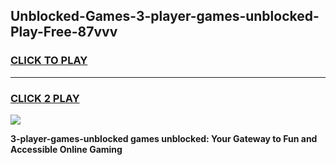 
## Unblocked-Games-3-player-games-unblocked-Play-Free-87vvv
<h3>
<a href="https://premium76.site?title=3-player-games-unblocked&ref=19M">CLICK TO PLAY</a></h3>
<hr>

<h3>
<a href="https://premium76.site?title=3-player-games-unblocked&ref=19M">CLICK 2 PLAY</a>
  
</h3>

<a href="https://premium76.site?title=3-player-games-unblocked&ref=19M"><img src="https://clearcache.store/games.png"></a>


**3-player-games-unblocked games unblocked: Your Gateway to Fun and Accessible Online Gaming**
